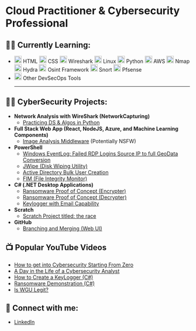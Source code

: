 # Cloud Practitioner & Cybersecurity Professional

## 👨‍💻 Currently Learning:
- <img src="https://www.freepnglogos.com/uploads/html5-logo-png/html5-logo-html-logo-0.png" alt="HTML" width="20"> HTML   <img src="https://cdn.freebiesupply.com/logos/large/2x/css3-logo-png-transparent.png" alt="CSS" width="20"> CSS  <img src="https://cdn.icon-icons.com/icons2/1495/PNG/512/wireshark_103123.png" alt="Wireshark" width="20"> Wireshark  <img src="https://cdn.icon-icons.com/icons2/46/PNG/128/linux_penguin_animal_9362.png" alt="Linux" width="20"> Linux  <img src="https://cdn.icon-icons.com/icons2/112/PNG/512/python_18894.png" alt="Python" width="20"> Python  <img src="https://cdn.icon-icons.com/icons2/2389/PNG/512/amazon_aws_logo_icon_145507.png" alt="AWS" width="20"> AWS  <img src="https://cdn.icon-icons.com/icons2/2148/PNG/512/nmap_icon_132152.png" alt="Nmap" width="20"> Nmap   <img src="https://cdn.icon-icons.com/icons2/390/PNG/512/hydra_39088.png" alt="Hydra" width="20"> Hydra  <img src="https://seeklogo.com/images/O/osint-logo-B1BB1F1B1C-seeklogo.com.png" alt="Osint Framework" width="20"> Osint Framework <img src="https://cdn.icon-icons.com/icons2/2699/PNG/512/snort_logo_icon_167980.png" alt="Snort" width="20"> Snort <img src="https://cdn.icon-icons.com/icons2/3914/PNG/512/pfsense_logo_icon_248868.png" alt="Pfsense" width="20"> Pfsense  
- <img src="https://cdn.icon-icons.com/icons2/2596/PNG/512/other_icon_155053.png" alt="Other DevSecOps Tools" width="20"> Other DevSecOps Tools <hr>

## 👨‍💻 CyberSecurity Projects:
- **Network Analysis with WireShark (NetworkCapturing)**
  - [Practicing DS & Algos in Python](https://github.com/NtokozoMothwa/Algorithms-Practice)
- **Full Stack Web App (React, NodeJS, Azure, and Machine Learning Components)**
  - [Image Analysis Middleware](https://github.com/NtokozoMothwa/4chan-Image-Analysis-Middleware-C964) (Potentially NSFW)
- **PowerShell**
  - [Windows EventLog: Failed RDP Logins Source IP to full GeoData Conversion](https://github.com/NtokozoMothwa/Sentinel-Lab)
  - [JWipe (Disk Wiping Utility)](https://github.com/NtokozoMothwa/Jwipe.PowerShell)
  - [Active Directory Bulk User Creation](https://github.com/NtokozoMothwa/AD_PS)
  - [FIM (File Integrity Monitor)](https://github.com/NtokozoMothwa/PowerShell-Integrity-FIM)
- **C# (.NET Desktop Applications)**
  - [Ransomware Proof of Concept (Encrypter)](https://github.com/NtokozoMothwa/EncrypterPOC)
  - [Ransomware Proof of Concept (Decrypter)](https://github.com/NtokozoMothwa/DecrypterPOC)
  - [Keylogger with Email Capability](https://github.com/NtokozoMothwa/Key-Logger-With-Email)
- **Scratch**
  - [Scratch Project titled: the race](https://scratch.mit.edu/projects/938876054/)
- **GitHub**
  - [Branching and Merging (Web UI)](https://github.com/NtokozoMothwa/Branching-and-Merging-Web-UI)

## 📺 Popular YouTube Videos
- [How to get into Cybersecurity Starting From Zero](https://www.youtube.com/watch?v=a83ASGn_V_s)
- [A Day in the Life of a Cybersecurity Analyst](https://www.youtube.com/watch?v=uHy3oM7NnoU)
- [How to Create a KeyLogger (C#)](https://www.youtube.com/watch?v=N-L9hklSlNk)
- [Ransomware Demonstration (C#)](https://www.youtube.com/watch?v=OfvdQeh79s0)
- [Is WGU Legit?](https://www.youtube.com/watch?v=E2MwRWxDBkA)

## 🤳 Connect with me:
- [LinkedIn](https://github.com/NtokozoMothwa)
